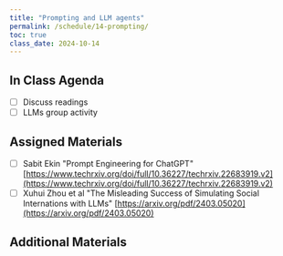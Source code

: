 ```yaml
---
title: "Prompting and LLM agents"
permalink: /schedule/14-prompting/
toc: true
class_date: 2024-10-14
---
```


## In Class Agenda

- [ ] Discuss readings
- [ ] LLMs group activity

## Assigned Materials

- [ ] Sabit Ekin "Prompt Engineering for ChatGPT" [https://www.techrxiv.org/doi/full/10.36227/techrxiv.22683919.v2](https://www.techrxiv.org/doi/full/10.36227/techrxiv.22683919.v2)
- [ ] Xuhui Zhou et al "The Misleading Success of Simulating Social Internations with LLMs" [https://arxiv.org/pdf/2403.05020](https://arxiv.org/pdf/2403.05020)

## Additional Materials

